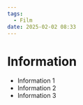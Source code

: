 ```yaml
---
tags:
  - Film
date: 2025-02-02 08:33
---
```


# Information

- Information 1
- Information 2
- Information 3